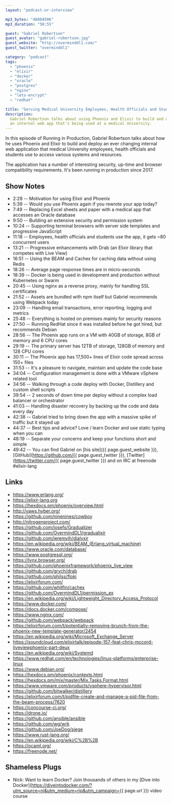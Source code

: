```yaml
---
layout: "podcast-or-interview"

mp3_bytes: "48884506"
mp3_duration: "50:55"

guest: "Gabriel Robertson"
guest_avatar: "gabriel-robertson.jpg"
guest_website: "http://overminddl1.com/"
guest_twitter: "overminddl1"

category: "podcast"
tags:
  - "phoenix"
  - "elixir"
  - "docker"
  - "oracle"
  - "postgres"
  - "nginx"
  - "lets-encrypt"
  - "redhat"

title: "Serving Medical University Employees, Health Officials and Students"
description:
  Gabriel Robertson talks about using Phoenix and Elixir to build and deploy
  an internal web app that's being used at a medical University.
---
```


In this episode of Running in Production, Gabriel Robertson talks about how he
uses Phoenix and Elixir to build and deploy an ever changing internal web
application that medical University employees, health officials and students
use to access various systems and resources.

The application has a number of interesting security, up-time and browser
compatibility requirements. It's been running in production since 2017.

## Show Notes

- 2:28 -- Motivation for using Elixir and Phoenix
- 5:39 -- Would you use Phoenix again if you rewrote your app today?
- 7:49 -- Replacing Excel sheets and paper with a medical app that accesses an Oracle database
- 9:50 -- Building an extensive security and permission system
- 10:24 -- Supporting terminal browsers with server side templates and progressive JavaScript
- 11:18 -- Employees, health officials and students use the app, it gets ~80 concurrent users
- 13:21 -- Progressive enhancements with Drab (an Elixir library that competes with Live View)
- 16:51 -- Using the BEAM and Cachex for caching data without using Redis
- 18:26 -- Average page response times are in micro-seconds
- 18:39 -- Docker is being used in development and production without Kubernetes or Swarm
- 20:45 -- Using nginx as a reverse proxy, mainly for handling SSL certificates
- 21:52 -- Assets are bundled with npm itself but Gabriel recommends using Webpack today
- 23:09 -- Handling email transactions, error reporting, logging and metrics
- 25:48 -- Everything is hosted on premises mainly for security reasons
- 27:50 -- Running RedHat since it was installed before he got hired, but recommends Debian
- 28:56 -- The Phoenix app runs on a VM with 40GB of storage, 8GB of memory and 6 CPU cores
- 29:19 -- The primary server has 12TB of storage, 128GB of memory and 128 CPU cores
- 30:11 -- The Phoenix app has 17,500+ lines of Elixir code spread across 150+ files
- 31:53 -- It's a pleasure to navigate, maintain and update the code base
- 34:04 -- Configuration management is done with a VMware vSphere related tool
- 34:56 -- Walking through a code deploy with Docker, Distillery and custom shell scripts
- 39:54 -- 2 seconds of down time per deploy without a complex load balancer or orchestrator 
- 41:03 -- Handling disaster recovery by backing up the code and data every day
- 42:38 -- Gabriel tried to bring down the app with a massive spike of traffic but it stayed up
- 44:37 -- Best tips and advice? Love / learn Docker and use static typing when you can
- 48:19 -- Separate your concerns and keep your functions short and simple
- 49:42 -- You can find Gabriel on [his site]({{ page.guest_website }}), [GitHub](https://github.com/{{ page.guest_twitter }}), [Twitter](https://twitter.com/{{ page.guest_twitter }}) and on IRC at freenode #elixir-lang

## Links

- <https://www.erlang.org/>
- <https://elixir-lang.org>
- <https://hexdocs.pm/phoenix/overview.html>
- <http://yaws.hyber.org/>
- <https://github.com/ninenines/cowboy>
- <http://nitrogenproject.com/>
- <https://github.com/josefs/Gradualizer>
- <https://github.com/OvermindDL1/gradualixir>
- <https://github.com/jeremyjh/dialyxir>
- <https://en.wikipedia.org/wiki/BEAM_(Erlang_virtual_machine)>
- <https://www.oracle.com/database/>
- <https://www.postgresql.org/>
- <https://lynx.browser.org/>
- <https://github.com/phoenixframework/phoenix_live_view>
- <https://github.com/grych/drab>
- <https://github.com/philss/floki>
- <https://elixirforum.com/>
- <https://github.com/whitfin/cachex>
- <https://github.com/OvermindDL1/permission_ex>
- <https://en.wikipedia.org/wiki/Lightweight_Directory_Access_Protocol>
- <https://www.docker.com/>
- <https://docs.docker.com/compose/>
- <https://www.nginx.com/>
- <https://github.com/webpack/webpack>
- <https://elixirforum.com/t/potentially-removing-brunch-from-the-phoenix-new-template-generator/2454>
- <https://en.wikipedia.org/wiki/Microsoft_Exchange_Server>
- <https://soundcloud.com/elixirtalk/episode-157-feat-chris-mccord-liveviewphoenix-part-deux>
- <https://en.wikipedia.org/wiki/Systemd>
- <https://www.redhat.com/en/technologies/linux-platforms/enterprise-linux>
- <https://www.debian.org/>
- <https://hexdocs.pm/phoenix/contexts.html>
- <https://hexdocs.pm/mix/master/Mix.Tasks.Format.html>
- <https://www.vmware.com/products/vsphere-hypervisor.html>
- <https://github.com/bitwalker/distillery>
- <https://elixirforum.com/t/pidfile-create-and-manage-a-pid-file-from-the-beam-process/7620>
- <https://concourse-ci.org/>
- <https://drone.io/>
- <https://github.com/ansible/ansible>
- <https://github.com/wg/wrk>
- <https://github.com/JoeDog/siege>
- <https://www.rust-lang.org/>
- <https://en.wikipedia.org/wiki/C%2B%2B>
- <https://ocaml.org/>
- <https://freenode.net/>

## Shameless Plugs

- Nick: Want to learn Docker? Join thousands of others in my
  [Dive into Docker](https://diveintodocker.com/?utm_source=nj&utm_medium=rip&utm_campaign={{ page.url }})
  video course
